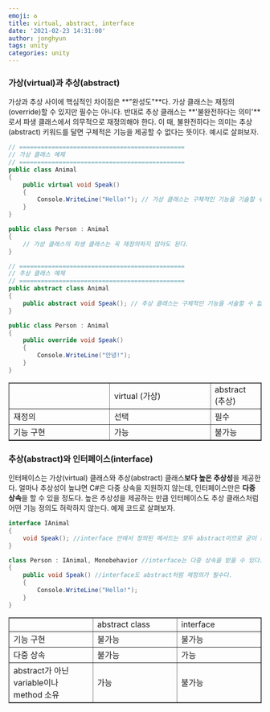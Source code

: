 ```yaml
---
emoji: ♻️
title: virtual, abstract, interface
date: '2021-02-23 14:31:00'
author: jonghyun
tags: unity
categories: unity
---
```


### 가상(virtual)과 추상(abstract)

가상과 추상 사이에 핵심적인 차이점은 **"완성도"**다. 가상 클래스는 재정의(override)할 수 있지만 필수는 아니다. 반대로 추상 클래스는 **'불완전하다는 의미'**로서 파생 클래스에서 의무적으로 재정의해야 한다. 이 때, 불완전하다는 의미는 추상(abstract) 키워드를 달면 구체적은 기능을 제공할 수 없다는 뜻이다. 예시로 살펴보자.

```csharp
// ==============================================
// 가상 클래스 예제
// ==============================================
public class Animal
{
	public virtual void Speak()
	{
		Console.WriteLine("Hello!"); // 가상 클래스는 구체적인 기능을 기술할 수 있다.
	}
}

public class Person : Animal
{
	// 가상 클래스의 파생 클래스는 꼭 재정의하지 않아도 된다.
}

// ==============================================
// 추상 클래스 예제
// ==============================================
public abstract class Animal
{
	public abstract void Speak(); // 추상 클래스는 구체적인 기능을 서술할 수 없다.
}

public class Person : Animal
{
	public override void Speak()
	{
		Console.WriteLine("안녕!");
	}
}
```

<table style="border-collapse: collapse; width: 100%;" border="1" data-ke-style="style12" data-ke-align="alignLeft"><tbody><tr><td style="width: 20%;">&nbsp;</td><td style="width: 20%;">virtual (가상)</td><td style="width: 20%;">abstract (추상)</td></tr><tr><td style="width: 40%;">재정의</td><td style="width: 40%;">선택</td><td style="width: 40%;">필수</td></tr><tr><td style="width: 40%;">기능 구현</td><td style="width: 40%;">가능</td><td style="width: 40%;">불가능</td></tr></tbody></table>

### 추상(abstract)와 인터페이스(interface)

인터페이스는 가상(virtual) 클래스와 추상(abstract) 클래스**보다 높은 추상성**을 제공한다. 얼마나 추상성이 높냐면 C#은 다중 상속을 지원하지 않는데, 인터페이스만은 **다중 상속**을 할 수 있을 정도다. 높은 추상성을 제공하는 만큼 인터페이스도 추상 클래스처럼 어떤 기능 정의도 허락하지 않는다. 예제 코드로 살펴보자.

```csharp
interface IAnimal
{
	void Speak(); //interface 안에서 정의된 메서드는 모두 abstract이므로 굳이 쓰지 않아도 된다.
}

class Person : IAnimal, Monobehavior //interface는 다중 상속을 받을 수 있다.
{
	public void Speak() //interface도 abstract처럼 재정의가 필수다.
    {
    	Console.WriteLine("Hello!");
    }
}
```

<table style="border-collapse: collapse; width: 100%;" border="1" data-ke-style="style12" data-ke-align="alignLeft"><tbody><tr><td style="width: 33.3333%;">&nbsp;</td><td style="width: 33.3333%;">abstract class</td><td style="width: 33.3333%;">interface</td></tr><tr><td style="width: 33.3333%;">기능 구현</td><td style="width: 33.3333%;">불가능</td><td style="width: 33.3333%;">불가능</td></tr><tr><td style="width: 33.3333%;">다중 상속</td><td style="width: 33.3333%;">불가능</td><td style="width: 33.3333%;">가능</td></tr><tr><td style="width: 33.3333%;">abstract가 아닌 variable이나 method 소유</td><td style="width: 33.3333%;">가능</td><td style="width: 33.3333%;">불가능</td></tr></tbody></table>

```toc

```
